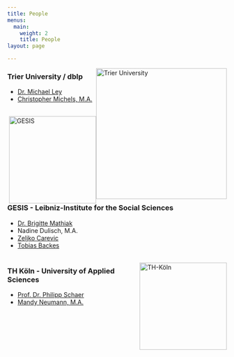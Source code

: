 ```yaml
---
title: People
menus:
  main:
    weight: 2
    title: People
layout: page

---
```



<img style="float: right;" src="../images/UniTrier_Logo.jpg" alt="Trier University"
	title="Trier University" width="300"/>
### Trier University / dblp
- [Dr. Michael Ley](http://dblp.uni-trier.de/db/about/ml/)
- [Christopher Michels, M.A.](https://www.uni-trier.de/index.php?id=9427&L=2)
<br/><br/>


<img style="float: right;" src="../images/GESIS-Logo.svg.png" alt="GESIS"
	title="GESIS" width="200"/>
### GESIS - Leibniz-Institute for the Social Sciences
- [Dr. Brigitte Mathiak](https://www.gesis.org/en/institute/staff/person/brigitte.mathiak)
- Nadine Dulisch, M.A.
- [Zeljko Carevic](https://www.gesis.org/en/institute/staff/person/Zeljko.Carevic)
- [Tobias Backes](https://www.gesis.org/en/institute/staff/person/Tobias.Backes)
<br/><br/>


<img style="float: right;" src="../images/TH-Köln-logo-03.png" alt="TH-Köln"
	title="TH-Köln" width="200"/>
### TH Köln - University of Applied Sciences
- [Prof. Dr. Philipp Schaer](https://ir.web.th-koeln.de/people/philipp-schaer)
- [Mandy Neumann, M.A.](https://ir.web.th-koeln.de/people/mandy-neumann)
